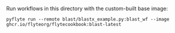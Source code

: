 Run workflows in this directory with the custom-built base image:

```shell
pyflyte run --remote blast/blastx_example.py:blast_wf --image  ghcr.io/flyteorg/flytecookbook:blast-latest
```
